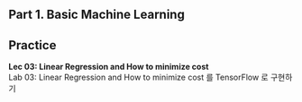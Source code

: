 ## Part 1. Basic Machine Learning

## Practice
**Lec 03: Linear Regression and How to minimize cost**  
Lab 03: Linear Regression and How to minimize cost 를 TensorFlow 로 구현하기